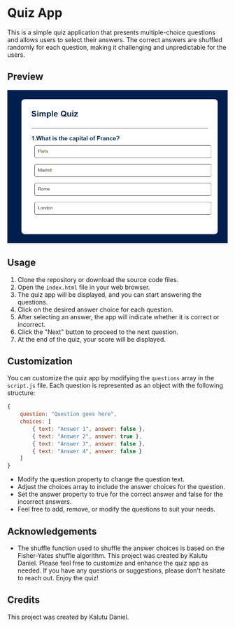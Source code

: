 # Quiz App
This is a simple quiz application that presents multiple-choice questions and allows users to select their answers. The correct answers are shuffled randomly for each question, making it challenging and unpredictable for the users.

## Preview
![Sample Question](public/images/questions.png)

## Usage
1. Clone the repository or download the source code files.
2. Open the `index.html` file in your web browser.
3. The quiz app will be displayed, and you can start answering the questions.
4. Click on the desired answer choice for each question.
5. After selecting an answer, the app will indicate whether it is correct or incorrect.
6. Click the "Next" button to proceed to the next question.
7. At the end of the quiz, your score will be displayed.

## Customization
You can customize the quiz app by modifying the `questions` array in the `script.js` file. Each question is represented as an object with the following structure:

```javascript
{
    question: "Question goes here",
    choices: [
        { text: "Answer 1", answer: false },
        { text: "Answer 2", answer: true },
        { text: "Answer 3", answer: false },
        { text: "Answer 4", answer: false }
    ]
}
```
- Modify the question property to change the question text.
- Adjust the choices array to include the answer choices for the question.
- Set the answer property to true for the correct answer and false for the incorrect answers.
- Feel free to add, remove, or modify the questions to suit your needs.

## Acknowledgements
- The shuffle function used to shuffle the answer choices is based on the Fisher-Yates shuffle algorithm.
This project was created by Kalutu Daniel.
Please feel free to customize and enhance the quiz app as needed. If you have any questions or suggestions, please don't hesitate to reach out. Enjoy the quiz!

## Credits
This project was created by Kalutu Daniel.
